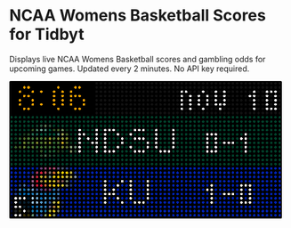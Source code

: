 # NCAA Womens Basketball Scores for Tidbyt

Displays live NCAA Womens Basketball scores and gambling odds for upcoming games. Updated every 2 minutes. No API key required.

![NCAA Womens Basketball Scores for Tidbyt](screenshot.png)

